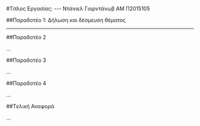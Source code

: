 #Τίτλος Εργασίας: ---
Ντάνιελ Γιορντάνωβ
ΑΜ Π2015105

##Παραδοτέο 1: Δήλωση και δέσμευση θέματος

---


##Παραδοτέο 2

…

##Παραδοτέο 3

...

##Παραδοτέο 4

...

##Tελική Αναφορά

...
